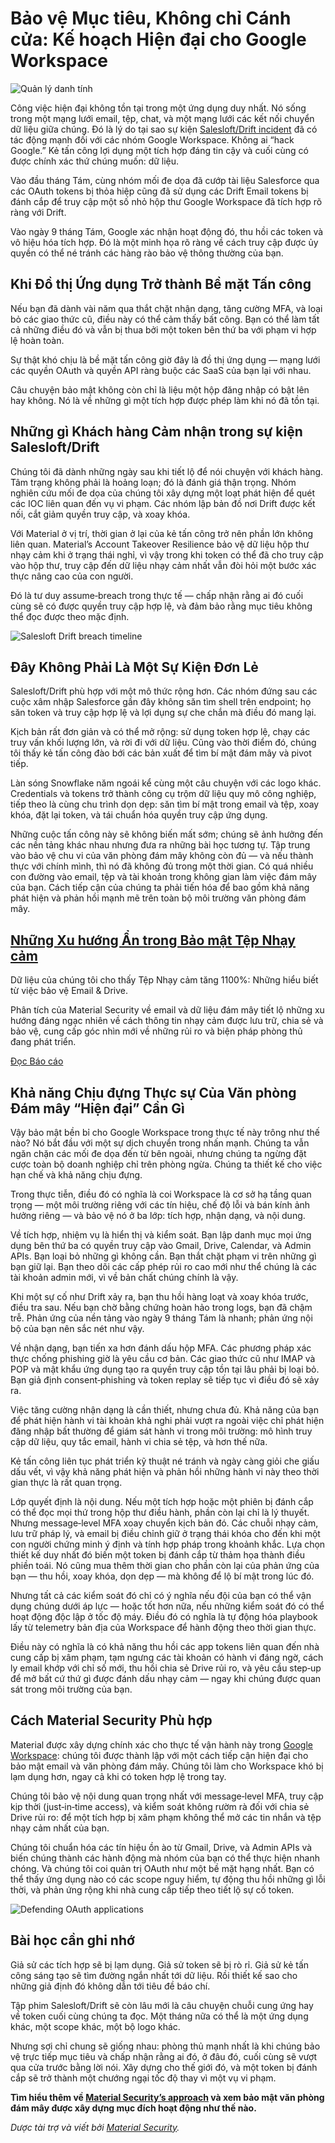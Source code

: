 # Bảo vệ Mục tiêu, Không chỉ Cánh cửa: Kế hoạch Hiện đại cho Google Workspace

![Quản lý danh tính](https://www.bleepstatic.com/content/hl-images/2024/07/02/identity-cybersecurity-framework.jpg)

Công việc hiện đại không tồn tại trong một ứng dụng duy nhất. Nó sống trong một mạng lưới email, tệp, chat, và một mạng lưới các kết nối chuyển dữ liệu giữa chúng. Đó là lý do tại sao sự kiện [Salesloft/Drift incident](https://material.security/resources/the-supply-chain-is-the-new-watering-hole?utm%5Fsource=third-party&utm%5Fmedium=website&utm%5Fcampaign=20251008-bleepingcomputer) đã có tác động mạnh đối với các nhóm Google Workspace. Không ai “hack Google.” Kẻ tấn công lợi dụng một tích hợp đáng tin cậy và cuối cùng có được chính xác thứ chúng muốn: dữ liệu.

Vào đầu tháng Tám, cùng nhóm mối đe dọa đã cướp tài liệu Salesforce qua các OAuth tokens bị thỏa hiệp cũng đã sử dụng các Drift Email tokens bị đánh cắp để truy cập một số nhỏ hộp thư Google Workspace đã tích hợp rõ ràng với Drift.

Vào ngày 9 tháng Tám, Google xác nhận hoạt động đó, thu hồi các token và vô hiệu hóa tích hợp. Đó là một minh họa rõ ràng về cách truy cập được ủy quyền có thể né tránh các hàng rào bảo vệ thông thường của bạn.

## Khi Đồ thị Ứng dụng Trở thành Bề mặt Tấn công

Nếu bạn đã dành vài năm qua thắt chặt nhận dạng, tăng cường MFA, và loại bỏ các giao thức cũ, điều này có thể cảm thấy bất công. Bạn có thể làm tất cả những điều đó và vẫn bị thua bởi một token bên thứ ba với phạm vi hợp lệ hoàn toàn.

Sự thật khó chịu là bề mặt tấn công giờ đây là đồ thị ứng dụng — mạng lưới các quyền OAuth và quyền API ràng buộc các SaaS của bạn lại với nhau.

Câu chuyện bảo mật không còn chỉ là liệu một hộp đăng nhập có bật lên hay không. Nó là về những gì một tích hợp được phép làm khi nó đã tồn tại.

## Những gì Khách hàng Cảm nhận trong sự kiện Salesloft/Drift

Chúng tôi đã dành những ngày sau khi tiết lộ để nói chuyện với khách hàng. Tâm trạng không phải là hoảng loạn; đó là đánh giá thận trọng. Nhóm nghiên cứu mối đe dọa của chúng tôi xây dựng một loạt phát hiện để quét các IOC liên quan đến vụ vi phạm. Các nhóm lập bản đồ nơi Drift được kết nối, cắt giảm quyền truy cập, và xoay khóa.

Với Material ở vị trí, thời gian ở lại của kẻ tấn công trở nên phần lớn không liên quan. Material’s Account Takeover Resilience bảo vệ dữ liệu hộp thư nhạy cảm khi ở trạng thái nghỉ, vì vậy trong khi token có thể đã cho truy cập vào hộp thư, truy cập đến dữ liệu nhạy cảm nhất vẫn đòi hỏi một bước xác thực nâng cao của con người.

Đó là tư duy assume‑breach trong thực tế — chấp nhận rằng ai đó cuối cùng sẽ có được quyền truy cập hợp lệ, và đảm bảo rằng mục tiêu không thể đọc được theo mặc định.

![Salesloft Drift breach timeline](https://www.bleepstatic.com/images/news/security/m/material/oauth-apps/salesloft-drift-breach-timeline.png)

## Đây Không Phải Là Một Sự Kiện Đơn Lẻ

Salesloft/Drift phù hợp với một mô thức rộng hơn. Các nhóm đứng sau các cuộc xâm nhập Salesforce gần đây không săn tìm shell trên endpoint; họ săn token và truy cập hợp lệ và lợi dụng sự che chắn mà điều đó mang lại.

Kịch bản rất đơn giản và có thể mở rộng: sử dụng token hợp lệ, chạy các truy vấn khối lượng lớn, và rời đi với dữ liệu. Cũng vào thời điểm đó, chúng tôi thấy kẻ tấn công đào bới các bản xuất để tìm bí mật đám mây và pivot tiếp.

Làn sóng Snowflake năm ngoái kể cùng một câu chuyện với các logo khác. Credentials và tokens trở thành công cụ trộm dữ liệu quy mô công nghiệp, tiếp theo là cùng chu trình dọn dẹp: săn tìm bí mật trong email và tệp, xoay khóa, đặt lại token, và tái chuẩn hóa quyền truy cập ứng dụng.

Những cuộc tấn công này sẽ không biến mất sớm; chúng sẽ ảnh hưởng đến các nền tảng khác nhau nhưng đưa ra những bài học tương tự. Tập trung vào bảo vệ chu vi của văn phòng đám mây không còn đủ — và nếu thành thực với chính mình, thì nó đã không đủ trong một thời gian. Có quá nhiều con đường vào email, tệp và tài khoản trong không gian làm việc đám mây của bạn. Cách tiếp cận của chúng ta phải tiến hóa để bao gồm khả năng phát hiện và phản hồi mạnh mẽ trên toàn bộ môi trường văn phòng đám mây.

## [Những Xu hướng Ẩn trong Bảo mật Tệp Nhạy cảm](https://material.security/resources/exploring-sensitive-data-trends-what-weve-learned-from-protecting-email-and-files?utm%5Fsource=third-party&utm%5Fmedium=website&utm%5Fcampaign=20250818-bleepingcomputer)

Dữ liệu của chúng tôi cho thấy Tệp Nhạy cảm tăng 1100%: Những hiểu biết từ việc bảo vệ Email & Drive.

Phân tích của Material Security về email và dữ liệu đám mây tiết lộ những xu hướng đáng ngạc nhiên về cách thông tin nhạy cảm được lưu trữ, chia sẻ và bảo vệ, cung cấp góc nhìn mới về những rủi ro và biện pháp phòng thủ đang phát triển.

[Đọc Báo cáo](https://material.security/resources/exploring-sensitive-data-trends-what-weve-learned-from-protecting-email-and-files?utm%5Fsource=third-party&utm%5Fmedium=website&utm%5Fcampaign=20250818-bleepingcomputer)

## Khả năng Chịu đựng Thực sự Của Văn phòng Đám mây “Hiện đại” Cần Gì

Vậy bảo mật bền bỉ cho Google Workspace trong thực tế này trông như thế nào? Nó bắt đầu với một sự dịch chuyển trong nhấn mạnh. Chúng ta vẫn ngăn chặn các mối đe dọa đến từ bên ngoài, nhưng chúng ta ngừng đặt cược toàn bộ doanh nghiệp chỉ trên phòng ngừa. Chúng ta thiết kế cho việc hạn chế và khả năng chịu đựng.

Trong thực tiễn, điều đó có nghĩa là coi Workspace là cơ sở hạ tầng quan trọng — một môi trường riêng với các tín hiệu, chế độ lỗi và bán kính ảnh hưởng riêng — và bảo vệ nó ở ba lớp: tích hợp, nhận dạng, và nội dung.

Về tích hợp, nhiệm vụ là hiển thị và kiểm soát. Bạn lập danh mục mọi ứng dụng bên thứ ba có quyền truy cập vào Gmail, Drive, Calendar, và Admin APIs. Bạn loại bỏ những gì không cần. Bạn thắt chặt phạm vi trên những gì bạn giữ lại. Bạn theo dõi các cấp phép rủi ro cao mới như thể chúng là các tài khoản admin mới, vì về bản chất chúng chính là vậy.

Khi một sự cố như Drift xảy ra, bạn thu hồi hàng loạt và xoay khóa trước, điều tra sau. Nếu bạn chờ bằng chứng hoàn hảo trong logs, bạn đã chậm trễ. Phản ứng của nền tảng vào ngày 9 tháng Tám là nhanh; phản ứng nội bộ của bạn nên sắc nét như vậy.

Về nhận dạng, bạn tiến xa hơn đánh dấu hộp MFA. Các phương pháp xác thực chống phishing giờ là yêu cầu cơ bản. Các giao thức cũ như IMAP và POP và mật khẩu ứng dụng tạo ra quyền truy cập tồn tại lâu phải bị loại bỏ. Bạn giả định consent‑phishing và token replay sẽ tiếp tục vì điều đó sẽ xảy ra.

Việc tăng cường nhận dạng là cần thiết, nhưng chưa đủ. Khả năng của bạn để phát hiện hành vi tài khoản khả nghi phải vượt ra ngoài việc chỉ phát hiện đăng nhập bất thường để giám sát hành vi trong môi trường: mô hình truy cập dữ liệu, quy tắc email, hành vi chia sẻ tệp, và hơn thế nữa.

Kẻ tấn công liên tục phát triển kỹ thuật né tránh và ngày càng giỏi che giấu dấu vết, vì vậy khả năng phát hiện và phản hồi những hành vi này theo thời gian thực là rất quan trọng.

Lớp quyết định là nội dung. Nếu một tích hợp hoặc một phiên bị đánh cắp có thể đọc mọi thứ trong hộp thư điều hành, phần còn lại chỉ là lý thuyết. Nhưng message‑level MFA xoay chuyển kịch bản đó. Các chuỗi nhạy cảm, lưu trữ pháp lý, và email bị điều chỉnh giữ ở trạng thái khóa cho đến khi một con người chứng minh ý định và tính hợp pháp trong khoảnh khắc. Lựa chọn thiết kế duy nhất đó biến một token bị đánh cắp từ thảm họa thành điều phiền toái. Nó cũng mua thêm thời gian cho phần còn lại của phản ứng của bạn — thu hồi, xoay khóa, dọn dẹp — mà không để lộ bí mật trong lúc đó.

Nhưng tất cả các kiểm soát đó chỉ có ý nghĩa nếu đội của bạn có thể vận dụng chúng dưới áp lực — hoặc tốt hơn nữa, nếu những kiểm soát đó có thể hoạt động độc lập ở tốc độ máy. Điều đó có nghĩa là tự động hóa playbook lấy từ telemetry bản địa của Workspace để hành động theo thời gian thực.

Điều này có nghĩa là có khả năng thu hồi các app tokens liên quan đến nhà cung cấp bị xâm phạm, tạm ngưng các tài khoản có hành vi đáng ngờ, cách ly email khớp với chỉ số mới, thu hồi chia sẻ Drive rủi ro, và yêu cầu step‑up để mở bất cứ thứ gì được đánh dấu nhạy cảm — ngay khi chúng được quan sát trong môi trường của bạn.

## Cách Material Security Phù hợp

Material được xây dựng chính xác cho thực tế vận hành này trong [Google Workspace](https://material.security/providers/google-workspace?utm%5Fsource=third-party&utm%5Fmedium=website&utm%5Fcampaign=20251008-bleepingcomputer): chúng tôi được thành lập với một cách tiếp cận hiện đại cho bảo mật email và văn phòng đám mây. Chúng tôi làm cho Workspace khó bị lạm dụng hơn, ngay cả khi có token hợp lệ trong tay.

Chúng tôi bảo vệ nội dung quan trọng nhất với message‑level MFA, truy cập kịp thời (just‑in‑time access), và kiểm soát không rườm rà đối với chia sẻ Drive rủi ro: để một tích hợp bị xâm phạm không thể mở các tin nhắn và tệp nhạy cảm nhất của bạn.

Chúng tôi chuẩn hóa các tín hiệu ồn ào từ Gmail, Drive, và Admin APIs và biến chúng thành các hành động mà nhóm của bạn có thể thực hiện nhanh chóng. Và chúng tôi coi quản trị OAuth như một bề mặt hạng nhất. Bạn có thể thấy ứng dụng nào có các scope nguy hiểm, tự động thu hồi những gì lỗi thời, và phản ứng rộng khi nhà cung cấp tiếp theo tiết lộ sự cố token.

![Defending OAuth applications](https://www.bleepstatic.com/images/news/security/m/material/oauth-apps/oauth-threats.png)

## Bài học cần ghi nhớ

Giả sử các tích hợp sẽ bị lạm dụng. Giả sử token sẽ bị rò rỉ. Giả sử kẻ tấn công sáng tạo sẽ tìm đường ngắn nhất tới dữ liệu. Rồi thiết kế sao cho những giả định đó không dẫn tới tiêu đề báo chí.

Tập phim Salesloft/Drift sẽ còn lâu mới là câu chuyện chuỗi cung ứng hay về token cuối cùng chúng ta đọc. Một tháng nữa có thể là một ứng dụng khác, một scope khác, một bộ logo khác.

Nhưng sợi chỉ chung sẽ giống nhau: phòng thủ mạnh nhất là khi chúng bảo vệ trực tiếp mục tiêu và chấp nhận rằng ai đó, ở đâu đó, cuối cùng sẽ vượt qua cửa trước bằng lời nói. Xây dựng cho thế giới đó, và một token bị đánh cắp sẽ trở thành một chướng ngại tốc độ thay vì một vụ vi phạm.

**Tìm hiểu thêm về [Material Security’s approach](https://material.security/providers/google-workspace?utm%5Fsource=third-party&utm%5Fmedium=website&utm%5Fcampaign=20251008-bleepingcomputer) và xem bảo mật văn phòng đám mây được xây dựng mục đích hoạt động như thế nào.**

_Dược tài trợ và viết bởi [Material Security](https://material.security/providers/google-workspace?utm%5Fsource=third-party&utm%5Fmedium=website&utm%5Fcampaign=20251008-bleepingcomputer)._